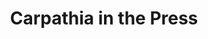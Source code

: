 ---
title: Carpathia in the Press
in_the_press:
  - date: '2018-04-27T18:32:04-04:00'
    date_originally_published: ''
    draft: false
    original_source: Scripps Howard Foundation Wire
    title: Scripps Howard Foundation Wire
    url: ''
---